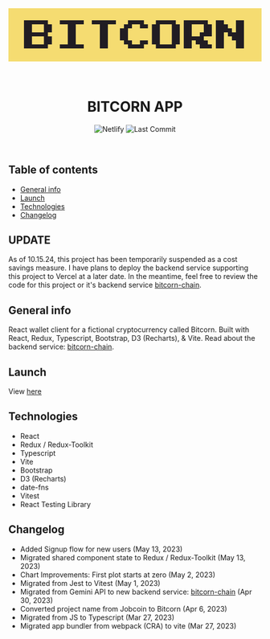 <div align="center">
  <img src="public/bitcorn-app-logo.png" alt="Bitcorn Logo">  
  <p>&nbsp;</p>

# BITCORN APP

![Netlify](https://img.shields.io/netlify/76226d37-d764-407d-8f28-7ad1bdc7e5ec)
![Last Commit](https://img.shields.io/github/last-commit/benjipt/bitcorn-app/main)

  <p>&nbsp;</p>
</div>

## Table of contents

- [General info](#general-info)
- [Launch](#launch)
- [Technologies](#technologies)
- [Changelog](#changelog)

## UPDATE

As of 10.15.24, this project has been temporarily suspended as a cost savings measure. I have plans to deploy the backend service supporting this project to Vercel at a later date. In the meantime, feel free to review the code for this project or it's backend service [bitcorn-chain](https://github.com/benjipt/bitcorn-chain).

## General info

React wallet client for a fictional cryptocurrency called Bitcorn. Built with React, Redux, Typescript, Bootstrap, D3 (Recharts), & Vite. Read about the backend service: [bitcorn-chain](https://github.com/benjipt/bitcorn-chain).

## Launch

View [here](https://bitcorn.netlify.app/)

## Technologies

- React
- Redux / Redux-Toolkit
- Typescript
- Vite
- Bootstrap
- D3 (Recharts)
- date-fns
- Vitest
- React Testing Library

## Changelog

- Added Signup flow for new users (May 13, 2023)
- Migrated shared component state to Redux / Redux-Toolkit (May 13, 2023)
- Chart Improvements: First plot starts at zero (May 2, 2023)
- Migrated from Jest to Vitest (May 1, 2023)
- Migrated from Gemini API to new backend service: [bitcorn-chain](https://github.com/benjipt/bitcorn-chain) (Apr 30, 2023)
- Converted project name from Jobcoin to Bitcorn (Apr 6, 2023)
- Migrated from JS to Typescript (Mar 27, 2023)
- Migrated app bundler from webpack (CRA) to vite (Mar 27, 2023)
